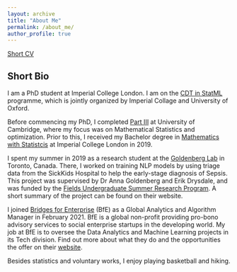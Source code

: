 ```yaml
---
layout: archive
title: "About Me"
permalink: /about_me/
author_profile: true
---
```

[Short CV](http://XingLLiu.github.io/files/cv_academic.pdf)


## Short Bio

I am a PhD student at Imperial College London. I am on the [CDT in StatML](https://statml.io/) programme, which is jointly organized by Imperial Collage and University of Oxford.

Before commencing my PhD, I completed [Part III](https://www.maths.cam.ac.uk/postgrad/part-iii/current) at University of Cambridge, where my focus was on Mathematical Statistics and optimization. Prior to this, I received my Bachelor degree in [Mathematics with Statistcis](https://www.imperial.ac.uk/study/ug/courses/mathematics-department/mathematics-with-statistics-bsc/) at Imperial College London in 2019. 

I spent my summer in 2019 as a research student at the [Goldenberg Lab](http://goldenberglab.ca/) in Toronto, Canada. There, I worked on training NLP models by using triage data from the SickKids Hospital to help the early-stage diagnosis of Sepsis. This project was supervised by Dr Anna Goldenberg and Erik Drysdale, and was funded by the [Fields Undergraduate Summer Research Program](http://www.fields.utoronto.ca/activities/19-20/2019-fusrp). A short summary of the project can be found on their website.

I joined [Bridges for Enterprise](https://www.bridgesforenterprise.com/) (BfE) as a Global Analytics and Algorithm Manager in February 2021. BfE is a global non-profit providing pro-bono advisory services to social enterprise startups in the developing world. My job at BfE is to oversee the Data Analytics and Machine Learning projects in its Tech division. Find out more about what they do and the opportunities the offer on their [website](https://www.bridgesforenterprise.com/).

Besides statistics and voluntary works, I enjoy playing basketball and hiking.
